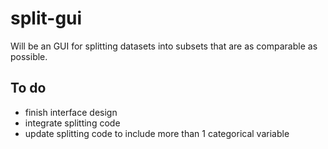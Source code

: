 # split-gui

Will be an GUI for splitting datasets into subsets that are as comparable as possible.

## To do
- finish interface design
- integrate splitting code 
- update splitting code to include more than 1 categorical variable

